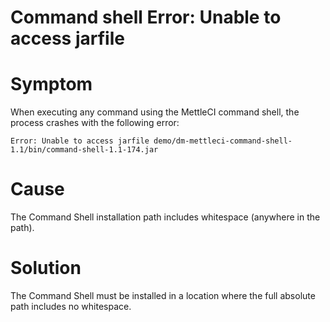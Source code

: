 # Command shell Error: Unable to access jarfile

# Symptom

When executing any command using the MettleCI command shell, the process crashes with the following error:

`Error: Unable to access jarfile demo/dm-mettleci-command-shell-1.1/bin/command-shell-1.1-174.jar`

# Cause

The Command Shell installation path includes whitespace (anywhere in the path).

# Solution

The Command Shell must be installed in a location where the full absolute path includes no whitespace.
